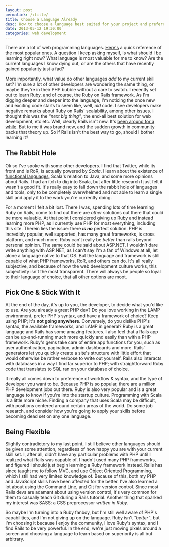 ```yaml
---
layout: post
permalink: /:title/
title: Choose a Language Already
desc: How to choose a language best suited for your project and preferences. 
date: 2013-05-12 19:30:00
categories: web development
---
```


<p>There are a lot of web programming languages. <a href="http://rogchap.com/2011/09/06/top-40-website-programming-languages/">Here's</a> a quick reference of the most popular ones. A question I keep asking myself, is what should I be learning right now? What language is most valuable for me to know? Are the current languages I know dying out, or are the others that have recently gained popularity just a fad?</p>

<p>
More importantly, what value do other languages <em>add</em> to my current skill set? I'm sure a lot of other developers are wondering the same thing, or maybe they're in their PHP bubble without a care to switch. I recently set out to learn Ruby, and of course, the Ruby on Rails framework. As I'm digging deeper and deeper into the language, I'm noticing the once new and exciting code starts to seem like, well, <em>old</em> code. I see developers make negative remarks about Ruby on Rails' scalability, among other issues. I thought this was the <em>&ldquo;next big thing&rdquo;</em>, the end-all best solution for web development, etc etc. Well, clearly Rails isn't new. It's <a href="http://en.wikipedia.org/wiki/Ruby_on_Rails">been around for a while</a>. But to me it was brand new, and the sudden growth in community backs that theory up. So if Rails isn't the best way to go, should I bother learning it?

</p>

<h2 class="h2">The Rabbit Hole</h2>

<p>

Ok so I've spoke with some other developers. I find that Twitter, while its front end is RoR, is actually powered by <em>Scala</em>. I learn about the existence of <a href="http://en.wikipedia.org/wiki/Functional_programming#Functional_programming_in_non-functional_languages">functional languages</a>, Scala's relation to Java, and some more opinions about Rails. I had an itch to dig into Scala, but after little research I just felt it wasn't a good fit. It's really easy to fall down the rabbit hole of languages and tools, only to be completely overwhelmed and not able to learn a single skill and apply it to the work you're currently doing.
</p>

<p>
For a moment I felt a bit lost. There I was, spending lots of time learning Ruby on Rails, come to find out there are <em>other</em> solutions out there that could be more valuable. At that point I considered giving up Ruby and instead learning more PHP, as I currently use PHP for most everything, including this site. Therein lies the issue: there <em><strong>is no</strong></em> perfect solution. PHP is incredibly popular, well supported, has many great frameworks, is cross platform, and much more. Ruby can't really be <em>better</em> than rails beyond personal opinion. The same could be said about ASP.NET. I wouldn't dare write anything with ASP.NET, as I can't say I'm a fan of Windows at all, let alone a language native to that OS. But the language and framework is still capable of what PHP frameworks, RoR, and others can do. It's all really subjective, and because of how the web development culture works, this subjectivity isn't the most transparent. There will always be people so loyal to their language of choice, that all other options are moot.
</p>

<h2 class="h2">Pick One &amp; Stick With It</h2>

<p>

At the end of the day, it's up to you, the developer, to decide what you'd like to use. Are you already a great PHP dev? Do you love working in the LAMP environment, prefer PHP's syntax, and have a framework of choice? Keep using PHP; it's <strong>not going anywhere</strong>. Conversely, do you dislike PHP's syntax, the available frameworks, and LAMP in general? Ruby is a great language and Rails has some amazing features. I also feel that a Rails app can be up-and-running much more quickly and easily than with a PHP framework. Ruby's gems take care of entire app functions for you, such as user authentication, pagination, admin dashboards and more. Rails' generators let you quickly create a site's structure with little effort that would otherwise be rather verbose to write out yourself. Rails also interacts with databases in a way I find far superior to PHP; with straightforward Ruby code that translates to SQL ran on your database of choice.

</p>

<p>

It really all comes down to preference of workflow &amp; syntax, and the type of developer you want to be. Because PHP is so popular, there are a million PHP development jobs out there. Ruby is also very popular and is a great language to know if you're into the startup culture. Programming with Scala is a little more niche. Finding a company that uses Scala may be difficult, with positions centered around certain areas of the world. Do some job research, and consider how you're going to apply your skills before becoming dead set on any one language.

</p>

<h2 class="h2">Being Flexible</h2>

<p>

Slightly contradictory to my last point, I still believe other languages should be given some attention, regardless of how happy you are with your current skill set. I, after all, didn't have any particular problems with PHP until I realized what Rails was capable of. I hadn't used many PHP frameworks, and figured I should just begin learning a Ruby framework instead. Rails has since taught me to follow MVC, and use Object Oriented Programming, which I still had very limited knowledge of. Because of this, both my PHP and JavaScript skills have been affected for the better. I've also learned a lot about using the Command Line, and Git for version control. Since most Rails devs are adamant about using version control, it's very common for them to casually teach Git during a Rails tutorial. Another thing that sparked my interest was SASS: a CSS preprocessor <em>written in Ruby</em>.

</p>

<p>

So maybe I'm turning into a Ruby fanboy, but I'm still well aware of PHP's capabilities, and I'm not giving up on the language. Ruby isn't <em>&ldquo;better&rdquo;</em>, but I'm choosing it because I enjoy the community, I love Ruby's syntax, and I find Rails to be very powerful. In the end, we're just moving pixels around a screen and choosing a language to learn based on superiority is all but arbitrary.

</p>

